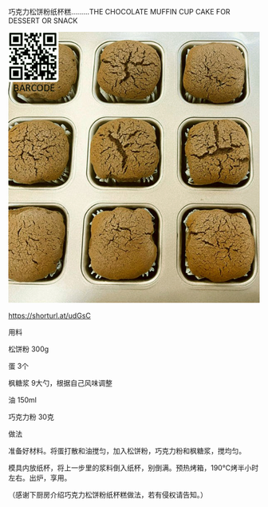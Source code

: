 巧克力松饼粉纸杯糕………THE CHOCOLATE MUFFIN CUP CAKE FOR DESSERT OR SNACK


![巧克力松饼粉纸杯糕………THE CHOCOLATE MUFFIN CUP CAKE FOR DESSERT OR SNACK](https://github.com/ywangnccu/ywang/blob/main/images/MUFFIN_CUP_CAKE.jpg)

https://shorturl.at/udGsC

用料

 松饼粉 300g

 蛋 3个

 枫糖浆 9大勺，根据自己风味调整

 油 150ml

 巧克力粉 30克

 

做法

 准备好材料。将蛋打散和油搅匀，加入松饼粉，巧克力粉和枫糖浆，搅均匀。

 模具内放纸杯，将上一步里的浆料倒入纸杯，别倒满。预热烤箱，190℃烤半小时左右。出炉，享用。

 

（感谢下厨房介绍巧克力松饼粉纸杯糕做法，若有侵权请告知。）
